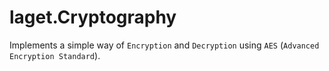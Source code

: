 # laget.Cryptography
Implements a simple way of `Encryption` and `Decryption` using `AES` (`Advanced Encryption Standard`).